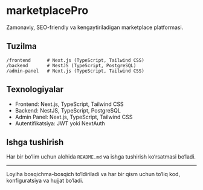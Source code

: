 # marketplacePro

Zamonaviy, SEO-friendly va kengaytiriladigan marketplace platformasi.

## Tuzilma

```
/frontend      # Next.js (TypeScript, Tailwind CSS)
/backend       # NestJS (TypeScript, PostgreSQL)
/admin-panel   # Next.js (TypeScript, Tailwind CSS)
```

## Texnologiyalar
- Frontend: Next.js, TypeScript, Tailwind CSS
- Backend: NestJS, TypeScript, PostgreSQL
- Admin Panel: Next.js, TypeScript, Tailwind CSS
- Autentifikatsiya: JWT yoki NextAuth

## Ishga tushirish

Har bir bo‘lim uchun alohida `README.md` va ishga tushirish ko‘rsatmasi bo‘ladi.

---

Loyiha bosqichma-bosqich to‘ldiriladi va har bir qism uchun to‘liq kod, konfiguratsiya va hujjat bo‘ladi.